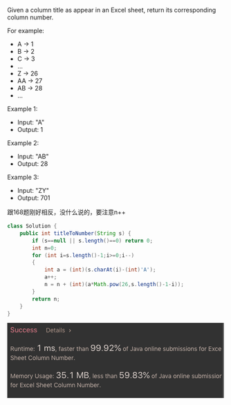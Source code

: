Given a column title as appear in an Excel sheet, return its corresponding column number.

For example:

* A -> 1
* B -> 2
* C -> 3
* ...
* Z -> 26
* AA -> 27
* AB -> 28 
* ...

Example 1:

* Input: "A"
* Output: 1

Example 2:

* Input: "AB"
* Output: 28

Example 3:

* Input: "ZY"
* Output: 701

跟168题刚好相反，没什么说的，要注意n++

```java
class Solution {
    public int titleToNumber(String s) {
        if (s==null || s.length()==0) return 0;
        int n=0;
        for (int i=s.length()-1;i>=0;i--)
        {
            int a = (int)(s.charAt(i)-(int)'A');
            a++;
            n = n + (int)(a*Math.pow(26,s.length()-1-i));
        }
        return n;
    }
}
```

![](/image/171.png)